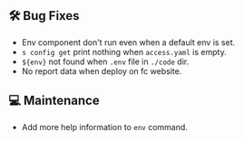 ## 🛠️ Bug Fixes
- Env component don't run even when a default env is set.
- `s config get` print nothing when `access.yaml` is empty.
- `${env}` not found when `.env` file in `./code` dir.
- No report data when deploy on fc website.

## 💻 Maintenance
- Add more help information to `env` command.